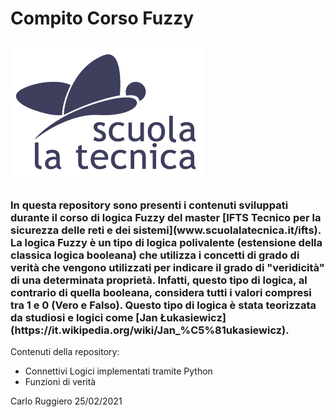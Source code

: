 # Compito Corso Fuzzy 


![alt text](https://github.com/LinghGroove/CompitoCorsoFuzzy/blob/main/logo.png)
<h3>
In questa repository sono presenti i contenuti sviluppati durante il corso di logica Fuzzy del master [IFTS Tecnico per la sicurezza delle reti e dei sistemi](www.scuolalatecnica.it/ifts). 
La logica Fuzzy è un tipo di logica polivalente (estensione della classica logica booleana) che utilizza i concetti di grado di verità che vengono utilizzati per indicare il grado di "veridicità" di una determinata proprietà. Infatti, questo tipo di logica, al contrario di quella booleana, considera tutti i valori compresi tra 1 e 0 (Vero e Falso). Questo tipo di logica è stata teorizzata da studiosi e logici come [Jan Łukasiewicz](https://it.wikipedia.org/wiki/Jan_%C5%81ukasiewicz).
</h3>

Contenuti della repository:
* Connettivi Logici implementati tramite Python
* Funzioni di verità 

Carlo Ruggiero 
25/02/2021
